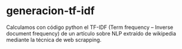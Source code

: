 # generacion-tf-idf
Calculamos con código python el TF-IDF (Term frequency – Inverse document frequency) de un artículo sobre NLP extraído de wikipedia mediante la técnica de web scrapping.

